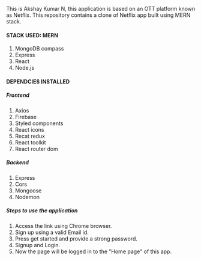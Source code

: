 This is Akshay Kumar N, this application is based on an OTT platform known as Netflix. This repository contains a clone of Netflix app built using MERN stack.

#### STACK USED: MERN

1. MongoDB compass
2. Express
3. React
4. Node.js

#### DEPENDCIES INSTALLED
##### Frontend
1. Axios
2. Firebase
3. Styled components
4. React icons 
5. Recat redux
6. React toolkit 
7. React router dom
   
##### Backend
1. Express
2. Cors
3. Mongoose
4. Nodemon

##### Steps to use the application
1. Access the link using Chrome browser.
2. Sign up using a valid Email id.
3. Press get started and provide a strong password.
4. Signup and Login.
5. Now the page will be logged in to the "Home page" of this app.
   




